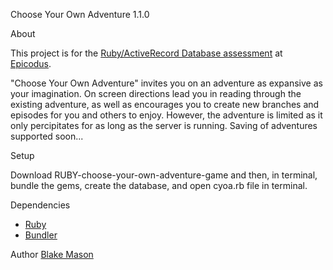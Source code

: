 Choose Your Own Adventure 1.1.0


 About

  This project is for the [Ruby/ActiveRecord Database assessment](http://www.learnhowtoprogram.com/lessons/active-record-assessment) at [Epicodus](http://www.epicodus.com/).

  "Choose Your Own Adventure" invites you on an adventure as expansive as your imagination.  On screen directions lead you in reading through the existing adventure, as well as encourages you to create new branches and episodes for you and others to enjoy.  However, the adventure is limited as it only percipitates for as long as the server is running.  Saving of adventures supported soon...

Setup

  Download RUBY-choose-your-own-adventure-game and then, in terminal, bundle the gems, create the database, and open cyoa.rb file in terminal.
  
Dependencies
  * [Ruby](https://www.ruby-lang.org/en/)
  * [Bundler](https://rubygems.org/gems/bundler)

  
Author
 [Blake Mason](http://chancestoriestold.com/)